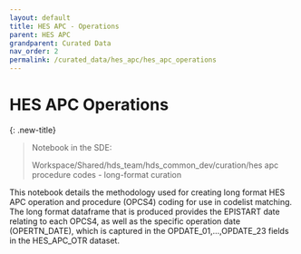 ```yaml
---
layout: default
title: HES APC - Operations
parent: HES APC
grandparent: Curated Data
nav_order: 2
permalink: /curated_data/hes_apc/hes_apc_operations
---
```


# HES APC Operations

{: .new-title}
> Notebook in the SDE:
> 
> Workspace/Shared/hds_team/hds_common_dev/curation/hes apc procedure codes - long-format curation

This notebook details the methodology used for creating long format HES APC operation and procedure (OPCS4) coding for use in codelist matching. The long format dataframe that is produced provides the EPISTART date relating to each OPCS4, as well as the specific operation date (OPERTN_DATE), which is captured in the OPDATE_01,...,OPDATE_23 fields in the HES_APC_OTR dataset.

